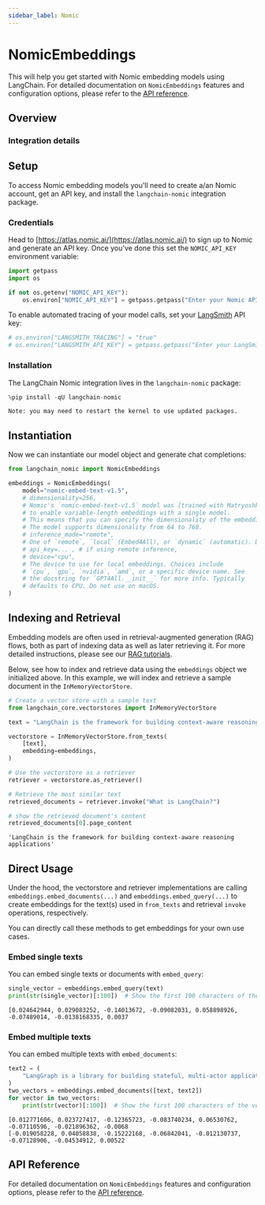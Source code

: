 ```yaml
---
sidebar_label: Nomic
---
```


# NomicEmbeddings

This will help you get started with Nomic embedding models using LangChain. For detailed documentation on `NomicEmbeddings` features and configuration options, please refer to the [API reference](https://python.langchain.com/api_reference/nomic/embeddings/langchain_nomic.embeddings.NomicEmbeddings.html).

## Overview
### Integration details

<ItemTable category="text_embedding" item="Nomic" />

## Setup

To access Nomic embedding models you'll need to create a/an Nomic account, get an API key, and install the `langchain-nomic` integration package.

### Credentials

Head to [https://atlas.nomic.ai/](https://atlas.nomic.ai/) to sign up to Nomic and generate an API key. Once you've done this set the `NOMIC_API_KEY` environment variable:


```python
import getpass
import os

if not os.getenv("NOMIC_API_KEY"):
    os.environ["NOMIC_API_KEY"] = getpass.getpass("Enter your Nomic API key: ")
```

To enable automated tracing of your model calls, set your [LangSmith](https://docs.smith.langchain.com/) API key:


```python
# os.environ["LANGSMITH_TRACING"] = "true"
# os.environ["LANGSMITH_API_KEY"] = getpass.getpass("Enter your LangSmith API key: ")
```

### Installation

The LangChain Nomic integration lives in the `langchain-nomic` package:


```python
%pip install -qU langchain-nomic
```
```output
Note: you may need to restart the kernel to use updated packages.
```
## Instantiation

Now we can instantiate our model object and generate chat completions:


```python
from langchain_nomic import NomicEmbeddings

embeddings = NomicEmbeddings(
    model="nomic-embed-text-v1.5",
    # dimensionality=256,
    # Nomic's `nomic-embed-text-v1.5` model was [trained with Matryoshka learning](https://blog.nomic.ai/posts/nomic-embed-matryoshka)
    # to enable variable-length embeddings with a single model.
    # This means that you can specify the dimensionality of the embeddings at inference time.
    # The model supports dimensionality from 64 to 768.
    # inference_mode="remote",
    # One of `remote`, `local` (Embed4All), or `dynamic` (automatic). Defaults to `remote`.
    # api_key=... , # if using remote inference,
    # device="cpu",
    # The device to use for local embeddings. Choices include
    # `cpu`, `gpu`, `nvidia`, `amd`, or a specific device name. See
    # the docstring for `GPT4All.__init__` for more info. Typically
    # defaults to CPU. Do not use on macOS.
)
```

## Indexing and Retrieval

Embedding models are often used in retrieval-augmented generation (RAG) flows, both as part of indexing data as well as later retrieving it. For more detailed instructions, please see our [RAG tutorials](/oss/tutorials/rag).

Below, see how to index and retrieve data using the `embeddings` object we initialized above. In this example, we will index and retrieve a sample document in the `InMemoryVectorStore`.


```python
# Create a vector store with a sample text
from langchain_core.vectorstores import InMemoryVectorStore

text = "LangChain is the framework for building context-aware reasoning applications"

vectorstore = InMemoryVectorStore.from_texts(
    [text],
    embedding=embeddings,
)

# Use the vectorstore as a retriever
retriever = vectorstore.as_retriever()

# Retrieve the most similar text
retrieved_documents = retriever.invoke("What is LangChain?")

# show the retrieved document's content
retrieved_documents[0].page_content
```



```output
'LangChain is the framework for building context-aware reasoning applications'
```


## Direct Usage

Under the hood, the vectorstore and retriever implementations are calling `embeddings.embed_documents(...)` and `embeddings.embed_query(...)` to create embeddings for the text(s) used in `from_texts` and retrieval `invoke` operations, respectively.

You can directly call these methods to get embeddings for your own use cases.

### Embed single texts

You can embed single texts or documents with `embed_query`:


```python
single_vector = embeddings.embed_query(text)
print(str(single_vector)[:100])  # Show the first 100 characters of the vector
```
```output
[0.024642944, 0.029083252, -0.14013672, -0.09082031, 0.058898926, -0.07489014, -0.0138168335, 0.0037
```
### Embed multiple texts

You can embed multiple texts with `embed_documents`:


```python
text2 = (
    "LangGraph is a library for building stateful, multi-actor applications with LLMs"
)
two_vectors = embeddings.embed_documents([text, text2])
for vector in two_vectors:
    print(str(vector)[:100])  # Show the first 100 characters of the vector
```
```output
[0.012771606, 0.023727417, -0.12365723, -0.083740234, 0.06530762, -0.07110596, -0.021896362, -0.0068
[-0.019058228, 0.04058838, -0.15222168, -0.06842041, -0.012130737, -0.07128906, -0.04534912, 0.00522
```
## API Reference

For detailed documentation on `NomicEmbeddings` features and configuration options, please refer to the [API reference](https://python.langchain.com/api_reference/nomic/embeddings/langchain_nomic.embeddings.NomicEmbeddings.html).
